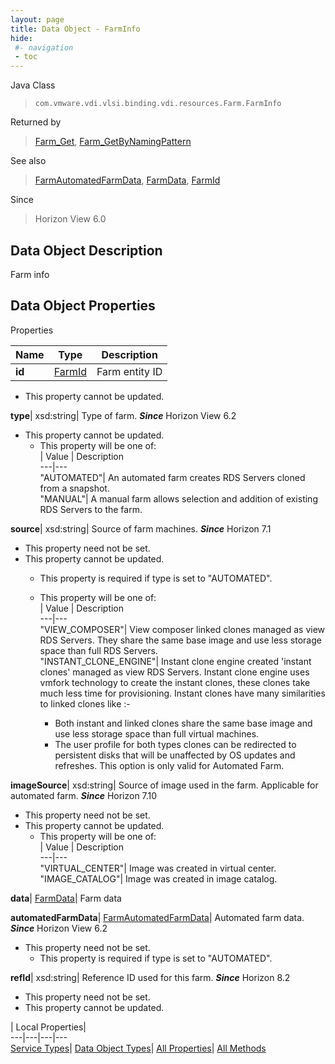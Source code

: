 ```yaml
---
layout: page
title: Data Object - FarmInfo
hide:
 #- navigation
 - toc
---
```






Java Class  
> `com.vmware.vdi.vlsi.binding.vdi.resources.Farm.FarmInfo`

Returned by  
> [Farm_Get](vdi.resources.Farm.md#get), [Farm_GetByNamingPattern](vdi.resources.Farm.md#getByNamingPattern)

See also  
> [FarmAutomatedFarmData](vdi.resources.Farm.AutomatedFarmData.md), [FarmData](vdi.resources.Farm.FarmData.md), [FarmId](vdi.entity.FarmId.md)

Since  
> Horizon View 6.0


## Data Object Description 

Farm info 

## Data Object Properties

Properties

Name |  Type |  Description   
---|---|---  
**id**| [FarmId](vdi.entity.FarmId.md)|  Farm entity ID   


* This property cannot be updated.

  
**type**|  xsd:string|  Type of farm.  **_Since_** Horizon View 6.2  


* This property cannot be updated.
  * This property will be one of:  
|  Value |  Description   
---|---  
"AUTOMATED"| An automated farm creates RDS Servers cloned from a snapshot.  
"MANUAL"| A manual farm allows selection and addition of existing RDS Servers to the farm.  

  
**source**|  xsd:string|  Source of farm machines.  **_Since_** Horizon 7.1  


* This property need not be set.
* This property cannot be updated.
  * This property is required if type is set to "AUTOMATED".
  * This property will be one of:  
|  Value |  Description   
---|---  
"VIEW_COMPOSER"| View composer linked clones managed as view RDS Servers. They share the same base image and use less storage space than full RDS Servers.  
"INSTANT_CLONE_ENGINE"| Instant clone engine created 'instant clones' managed as view RDS Servers. Instant clone engine uses vmfork technology to create the instant clones, these clones take much less time for provisioning. Instant clones have many similarities to linked clones like :-  

    * Both instant and linked clones share the same base image and use less storage space than full virtual machines.
    * The user profile for both types clones can be redirected to persistent disks that will be unaffected by OS updates and refreshes.
This option is only valid for Automated Farm.  

  
**imageSource**|  xsd:string|  Source of image used in the farm. Applicable for automated farm.  **_Since_** Horizon 7.10  


* This property need not be set.
* This property cannot be updated.
  * This property will be one of:  
|  Value |  Description   
---|---  
"VIRTUAL_CENTER"| Image was created in virtual center.  
"IMAGE_CATALOG"| Image was created in image catalog.  

  
**data**| [FarmData](vdi.resources.Farm.FarmData.md)|  Farm data   
  
**automatedFarmData**| [FarmAutomatedFarmData](vdi.resources.Farm.AutomatedFarmData.md)|  Automated farm data.  **_Since_** Horizon View 6.2  


* This property need not be set.
  * This property is required if type is set to "AUTOMATED".

  
**refId**|  xsd:string|  Reference ID used for this farm.  **_Since_** Horizon 8.2  


* This property need not be set.
* This property cannot be updated.

  
  
  
 | Local Properties|   
---|---|---|---  
[Service Types](index-mo_types.md)| [Data Object Types](index-do_types.md)| [All Properties](index-properties.md)| [All Methods](index-methods.md)  
  
  
